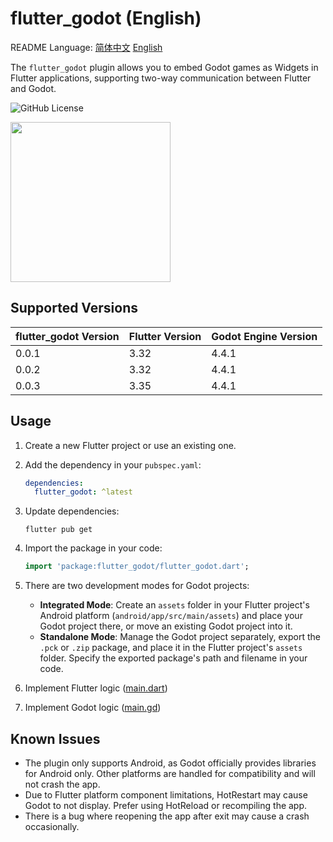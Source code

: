 # flutter_godot (English)

README Language: [简体中文](https://github.com/wyq0918dev/flutter_godot/blob/master/README.md) [English](https://github.com/wyq0918dev/flutter_godot/blob/master/README.en.md)

The `flutter_godot` plugin allows you to embed Godot games as Widgets in Flutter applications, supporting two-way communication between Flutter and Godot.

![GitHub License](https://img.shields.io/github/license/wyq0918dev/flutter_godot?style=flat-square&logo=github&logoColor=white&label=GitHub%20License)

<img src="https://raw.githubusercontent.com/wyq0918dev/flutter_godot/master/screenshot.png" width="256">

## Supported Versions

| flutter_godot Version | Flutter Version | Godot Engine Version |
|----------------------|----------------|---------------------|
| 0.0.1                | 3.32           | 4.4.1               |
| 0.0.2                | 3.32           | 4.4.1               |
| 0.0.3                | 3.35           | 4.4.1               |

## Usage

1. Create a new Flutter project or use an existing one.

2. Add the dependency in your `pubspec.yaml`:

    ```yaml
    dependencies:
      flutter_godot: ^latest
    ```

3. Update dependencies:

    ```shell
    flutter pub get
    ```

4. Import the package in your code:

    ```dart
    import 'package:flutter_godot/flutter_godot.dart';
    ```

5. There are two development modes for Godot projects:
   - **Integrated Mode**: Create an `assets` folder in your Flutter project's Android platform (`android/app/src/main/assets`) and place your Godot project there, or move an existing Godot project into it.
   - **Standalone Mode**: Manage the Godot project separately, export the `.pck` or `.zip` package, and place it in the Flutter project's `assets` folder. Specify the exported package's path and filename in your code.

6. Implement Flutter logic ([main.dart](https://github.com/wyq0918dev/flutter_godot/blob/master/example/lib/main.dart))

7. Implement Godot logic ([main.gd](https://github.com/wyq0918dev/flutter_godot/blob/master/example/android/app/src/main/assets/main.gd))

## Known Issues

- The plugin only supports Android, as Godot officially provides libraries for Android only. Other platforms are handled for compatibility and will not crash the app.
- Due to Flutter platform component limitations, HotRestart may cause Godot to not display. Prefer using HotReload or recompiling the app.
- There is a bug where reopening the app after exit may cause a crash occasionally.
